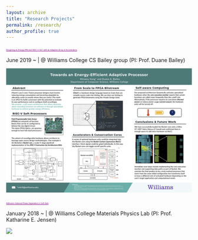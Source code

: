 ```yaml
---
layout: archive
title: "Research Projects"
permalink: /research/
author_profile: true
---
```


<a href="/files/Kang_ThesisProposal_Final.pdf" style="color: purple; font-size:5px">
Desgining an Energy-Efficient RISC-V SoC with an Adaptive Array of Accelerators</a></span>

June 2019 ~ | @ Williams College CS Bailey group (PI: Prof. Duane Bailey)

<p style="text-align: center">
<img src='/images/Kang_Summer2019_poster.png' width='800' >
</p>

<a href="/files/AIPS_Draft.pdf" style="color: purple; font-size:5px">
Adhesion-Induced Phase Separation in Soft Gels</a></span>

January 2018 ~  | @ Williams College Materials Physics Lab (PI: Prof. Katharine E. Jensen)

<img src='/images/Kang_Poster_SoftDays@Amherst.jpg' width='600'>
</p>